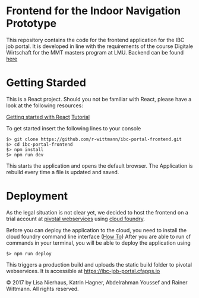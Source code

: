 # Frontend for the Indoor Navigation Prototype

This repository contains the code for the frontend application for the IBC job portal.  It is developed in line with the requirements of the course Digitale Wirtschaft for the MMT masters program at LMU.
Backend can be found [here](https://github.com/r-wittmann/ibc-backend)

# Getting Starded

This is a React project. Should you not be familiar with React, please have a look at the following resources:

[Getting started with React](https://reactjs.org/docs/hello-world.html)
[Tutorial](https://reactjs.org/tutorial/tutorial.html)

To get started insert the following lines to your console

    $> git clone https://github.com/r-wittmann/ibc-portal-frontend.git
    $> cd ibc-portal-frontend
    $> npm install
    $> npm run dev

This starts the application and opens the default browser. The Application is rebuild every time a file is updated and saved.

# Deployment

As the legal situation is not clear yet, we decided to host the frontend on a trial account at [pivotal webservices](http://run.pivotal.io/) using [cloud foundry](https://www.cloudfoundry.org/).

Before you can deploy the application to the cloud, you need to install the cloud foundry command line interface ([How To](http://docs.cloudfoundry.org/cf-cli/install-go-cli.html))
After you are able to run cf commands in your terminal, you will be able to deploy the application using

    $> npm run deploy

This triggers a production build and uploads the static build folder to pivotal webservices.
It is accessible at https://ibc-job-portal.cfapps.io

&copy; 2017 by Lisa Nierhaus, Katrin Hagner, Abdelrahman Youssef and Rainer Wittmann. All rights reserved.
